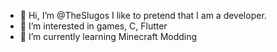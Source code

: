 - 👋 Hi, I’m @TheSlugos I like to pretend that I am a developer.
- 👀 I’m interested in games, C, Flutter
- 🌱 I’m currently learning Minecraft Modding

<!---
TheSlugos/TheSlugos is a ✨ special ✨ repository because its `README.md` (this file) appears on your GitHub profile.
You can click the Preview link to take a look at your changes.
--->

